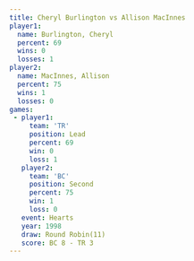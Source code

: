 ```yaml
---
title: Cheryl Burlington vs Allison MacInnes
player1:                  
  name: Burlington, Cheryl
  percent: 69             
  wins: 0                 
  losses: 1               
player2:                  
  name: MacInnes, Allison 
  percent: 75             
  wins: 1                 
  losses: 0               
games:
 - player1:        
     team: 'TR'    
     position: Lead
     percent: 69   
     win: 0        
     loss: 1       
   player2:          
     team: 'BC'      
     position: Second
     percent: 75     
     win: 1          
     loss: 0         
   event: Hearts        
   year: 1998           
   draw: Round Robin(11)
   score: BC 8 - TR 3   
---
```

